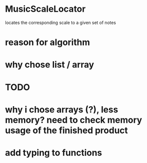 # MusicScaleLocator
locates the corresponding scale to a given set of notes

# reason for algorithm
# why chose list / array

# TODO
# why i chose arrays (?), less memory? need to check memory usage of the finished product
# add typing to functions